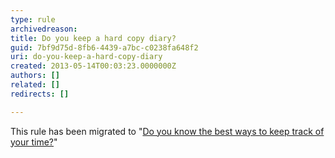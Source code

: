 ```yaml
---
type: rule
archivedreason: 
title: Do you keep a hard copy diary?
guid: 7bf9d75d-8fb6-4439-a7bc-c0238fa648f2
uri: do-you-keep-a-hard-copy-diary
created: 2013-05-14T00:03:23.0000000Z
authors: []
related: []
redirects: []

---
```


This rule has been migrated to "[Do you know the best ways to keep track of your time?](/Pages/keep-track-of-your-time.aspx)"

<!--endintro-->
